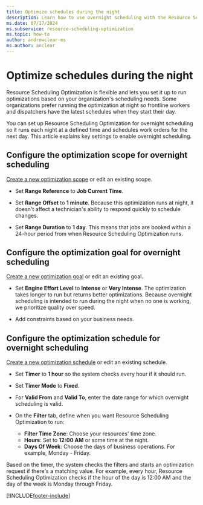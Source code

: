 ```yaml
---
title: Optimize schedules during the night
description: Learn how to use overnight scheduling with the Resource Scheduling Optimization Add-in for Dynamics 365 Field Service.
ms.date: 07/17/2024
ms.subservice: resource-scheduling-optimization
ms.topic: how-to
author: andrewclear-ms
ms.author: anclear
---
```


# Optimize schedules during the night

Resource Scheduling Optimization is flexible and lets you set it up to run optimizations based on your organization's scheduling needs. Some organizations prefer running the optimization at night so frontline workers and dispatchers have the latest schedules when they start their day.  

You can set up Resource Scheduling Optimization for overnight scheduling so it runs each night at a defined time and schedules work orders for the next day. This article explains key settings to enable overnight scheduling.  

## Configure the optimization scope for overnight scheduling

[Create a new optimization scope](rso-optimization-scope.md) or edit an existing scope.

- Set **Range Reference** to **Job Current Time**.

- Set **Range Offset** to **1 minute**. Because this optimization runs at night, it doesn't affect a technician's ability to respond quickly to schedule changes.

- Set **Range Duration** to **1 day**. This means that jobs are booked within a 24-hour period from when Resource Scheduling Optimization runs.

## Configure the optimization goal for overnight scheduling

[Create a new optimization goal](rso-optimization-goal.md) or edit an existing goal.

- Set **Engine Effort Level** to **Intense** or **Very Intense**. The optimization takes longer to run but returns better optimizations. Because overnight scheduling is intended to run during the night when no one is working, we prioritize quality over speed.

- Add constraints based on your business needs.

## Configure the optimization schedule for overnight scheduling

[Create a new optimization schedule](rso-optimization-schedule.md) or edit an existing schedule.

- Set **Timer** to **1 hour** so the system checks every hour if it should run.

- Set **Timer Mode** to **Fixed**.

- For **Valid From** and **Valid To**, enter the date range for which overnight scheduling is valid.

- On the **Filter** tab, define when you want Resource Scheduling Optimization to run:

  - **Filter Time Zone**: Choose your resources' time zone.
  - **Hours**: Set to **12:00 AM** or some time at the night.
  - **Days Of Week**: Choose the days of business operations. For example, Monday - Friday.

Based on the timer, the system checks the filters and starts an optimization request if there's a matching value. For example, every hour, Resource Scheduling Optimization checks if the hour of the day is 12:00 AM and the day of the week is Monday through Friday.

[!INCLUDE[footer-include](../includes/footer-banner.md)]
